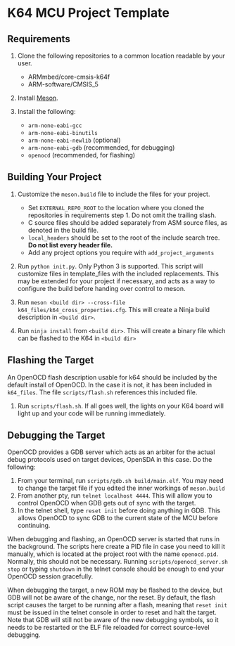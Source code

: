 # K64 MCU Project Template

## Requirements
1. Clone the following repositories to a common location readable by your user.
    - ARMmbed/core-cmsis-k64f
    - ARM-software/CMSIS\_5

2. Install [Meson](https://mesonbuild.com).

3. Install the following:
    - `arm-none-eabi-gcc`
    - `arm-none-eabi-binutils`
    - `arm-none-eabi-newlib` (optional)
    - `arm-none-eabi-gdb` (recommended, for debugging)
    - `openocd` (recommended, for flashing)

## Building Your Project
1. Customize the `meson.build` file to include the files for your project.
    - Set `EXTERNAL_REPO_ROOT` to the location where you cloned the repositories
      in requirements step 1.  Do not omit the trailing slash.
    - C source files should be added separately from ASM source files, as denoted
   in the build file.
    - `local_headers` should be set to the root of the include search tree.
      __Do not list every header file.__
    - Add any project options you require with `add_project_arguments`

2. Run `python init.py`. Only Python 3 is supported.  This script will customize
   files in template_files with the included replacements.  This may be extended
   for your project if necessary, and acts as a way to configure the build
   before handing over control to meson.

3. Run `meson <build dir> --cross-file k64_files/k64_cross_properties.cfg`.
   This will create a Ninja build description in `<build dir>`.

4. Run `ninja install` from `<build dir>`.  This will create a binary file which
   can be flashed to the K64 in `<build dir>`

## Flashing the Target
An OpenOCD flash description usable for k64 should be included by the default
install of OpenOCD.  In the case it is not, it has been included in `k64_files`.
The file `scripts/flash.sh` references this included file.
1. Run `scripts/flash.sh`.  If all goes well, the lights on your K64 board will
   light up and your code will be running immediately.

## Debugging the Target
OpenOCD provides a GDB server which acts as an arbiter for the actual debug
protocols used on target devices, OpenSDA in this case.
Do the following:
1. From your terminal, run `scripts/gdb.sh build/main.elf`.  You may need to
   change the target file if you edited the inner workings of `meson.build`
2. From another pty, run `telnet localhost 4444`.  This will allow you to
   control OpenOCD when GDB gets out of sync with the target.
3. In the telnet shell, type `reset init` before doing anything in GDB. This
   allows OpenOCD to sync GDB to the current state of the MCU before continuing.

When debugging and flashing, an OpenOCD server is started that runs in the
background.  The scripts here create a PID file in case you need to kill it
manually, which is located at the project root with the name `openocd.pid`.
Normally, this should not be necessary.  Running
`scripts/openocd_server.sh stop` or typing `shutdown` in the telnet console
should be enough to end your OpenOCD session gracefully.

When debugging the target, a new ROM may be flashed to the device, but GDB will
not be aware of the change, nor the reset.  By default, the flash script causes
the target to be running after a flash, meaning that `reset init` must be issued
in the telnet console in order to reset and halt the target.  Note that GDB will
still not be aware of the new debugging symbols, so it needs to be restarted or
the ELF file reloaded for correct source-level debugging.
